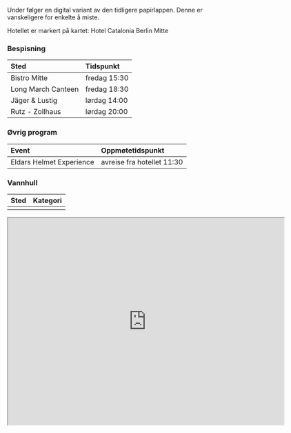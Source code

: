 Under følger en digital variant av den tidligere papirlappen. Denne er vanskeligere for enkelte å miste.

Hotellet er markert på kartet: Hotel Catalonia Berlin Mitte


### Bespisning

|Sted | Tidspunkt|
|:---|:---|
|Bistro Mitte|fredag 15:30|
|Long March Canteen|fredag 18:30|
|Jäger & Lustig|lørdag 14:00|
|Rutz - Zollhaus|lørdag 20:00|

### Øvrig program

|Event|Oppmøtetidspunkt|
|:---|:---|
|Eldars Helmet Experience|avreise fra hotellet 11:30|


### Vannhull

|Sted|Kategori|
|:---|:---|
|||


<iframe src="https://www.google.com/maps/d/embed?mid=1BVAbDC3wr_-aPCTGfLnfw-FVyZ1LJd4&ehbc=2E312F" width="640" height="480"></iframe>
